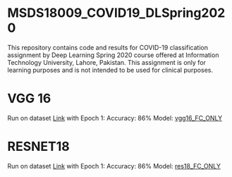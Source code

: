 # MSDS18009_COVID19_DLSpring2020
This repository contains code and results for COVID-19 classification assignment by Deep Learning Spring 2020 course offered at Information Technology University, Lahore, Pakistan. This assignment is only for learning purposes and is not intended to be used for clinical purposes.

# VGG 16

Run on dataset [Link](https://drive.google.com/open?id=1-FzZhQO9oHIT9SNOWYoKsuz7fe447vtR) with Epoch 1:
Accuracy: 86%
Model: [vgg16_FC_ONLY](https://drive.google.com/open?id=1V2JbG9oCBF6U0i8V2oNHdyU4sC8MmOrF) 

# RESNET18

Run on dataset [Link](https://drive.google.com/open?id=1-FzZhQO9oHIT9SNOWYoKsuz7fe447vtR) with Epoch 1:
Accuracy: 86%
Model: [res18_FC_ONLY](https://drive.google.com/open?id=1_pjAdD9P_FARijgQocxYi3sEzitZI0XF) 

